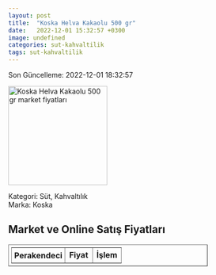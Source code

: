 ```yaml
---
layout: post
title:  "Koska Helva Kakaolu 500 gr"
date:   2022-12-01 15:32:57 +0300
image: undefined
categories: sut-kahvaltilik
tags: sut-kahvaltilik
---
```


Son Güncelleme: 2022-12-01 18:32:57

<img src="undefined" width="200" alt="Koska Helva Kakaolu 500 gr market fiyatları" />

Kategori: Süt, Kahvaltılık
<br />
Marka: Koska

<h2>Market ve Online Satış Fiyatları</h2>

<table border="1" style="padding: 5px;width:80%;">
  <tr>
    <td style="padding: 5px;"><strong>Perakendeci</strong></td>
    <td><strong>Fiyat</strong></td>
    <td><strong>İşlem</strong></td>
  </tr>
  
</table>
